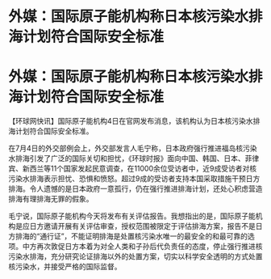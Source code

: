 # 外媒：国际原子能机构称日本核污染水排海计划符合国际安全标准

# 外媒：国际原子能机构称日本核污染水排海计划符合国际安全标准

【环球网快讯】国际原子能机构4日在官网发布消息，该机构认为日本核污染水排海计划符合国际安全标准。

在7月4日的外交部例会上，外交部发言人毛宁称，日本政府强行推进福岛核污染水排海引发了广泛的国际关切和担忧，《环球时报》面向中国、韩国、日本、菲律宾、新西兰等11个国家发起民意调查，在11000余位受访者中，近9成受访者对核污染水排海表示担忧、恐惧和愤怒。超过9成的受访者支持本国采取措施干预日方排海。令人遗憾的是日本政府一意孤行，仍在强行推进排海计划，还处心积虑营造排海有理排海无罪的假象。

毛宁说，国际原子能机构今天将发布有关评估报告。我想指出的是，国际原子能机构是应日方邀请开展有关评估审查，授权范围被限定于评估排海方案，报告不是日方排海的“通行证”，不能证明排海是处置核污染水唯一的最安全的和最可靠的选项。中方再次敦促日方本着为对全人类和子孙后代负责任的态度，停止强行推进核污染水排海，充分研究论证排海以外的处置方案，切实以科学安全透明的方式处置核污染水，并接受严格的国际监督。

